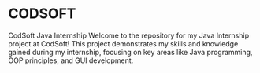 # CODSOFT
CodSoft Java Internship
Welcome to the repository for my Java Internship project at CodSoft! This project demonstrates my skills and knowledge gained during my internship, focusing on key areas like Java programming, OOP principles, and GUI development.
